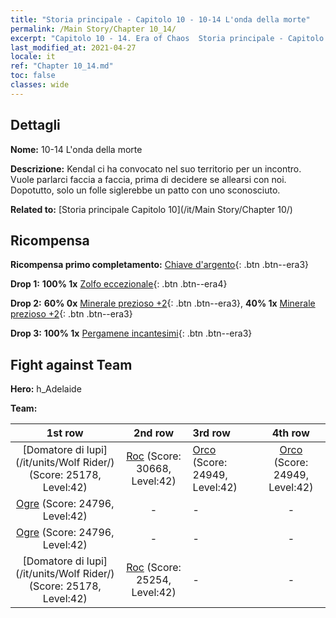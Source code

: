 ```yaml
---
title: "Storia principale - Capitolo 10 - 10-14 L'onda della morte"
permalink: /Main Story/Chapter 10_14/
excerpt: "Capitolo 10 - 14. Era of Chaos  Storia principale - Capitolo 10_14. 10-14 L'onda della morte"
last_modified_at: 2021-04-27
locale: it
ref: "Chapter 10_14.md"
toc: false
classes: wide
---
```


## Dettagli

 **Nome:** 10-14 L'onda della morte

 **Descrizione:** Kendal ci ha convocato nel suo territorio per un incontro. Vuole parlarci faccia a faccia, prima di decidere se allearsi con noi. Dopotutto, solo un folle siglerebbe un patto con uno sconosciuto.

 **Related to:** [Storia principale Capitolo 10](/it/Main Story/Chapter 10/)

## Ricompensa

 **Ricompensa primo completamento:** [Chiave d'argento](/ItemsIT/con_693/){: .btn .btn--era3}

 **Drop 1:** **100% 1x** [Zolfo eccezionale](/ItemsIT/mat_36/){: .btn .btn--era4}

 **Drop 2:** **60% 0x** [Minerale prezioso +2](/ItemsIT/mat_26/){: .btn .btn--era3}, **40% 1x** [Minerale prezioso +2](/ItemsIT/mat_26/){: .btn .btn--era3}

 **Drop 3:** **100% 1x** [Pergamene incantesimi](/ItemsIT/con_694/){: .btn .btn--era3}


## Fight against Team
 **Hero:** h_Adelaide

 **Team:**


  | 1st row | 2nd row | 3rd row | 4th row |
  |:----:|:----:|:----|:----:|
  | [Domatore di lupi](/it/units/Wolf Rider/) (Score: 25178, Level:42)  | [Roc](/it/units/Roc/) (Score: 30668, Level:42)  | [Orco](/it/units/Orc/) (Score: 24949, Level:42)  | [Orco](/it/units/Orc/) (Score: 24949, Level:42)  |
  | [Ogre](/it/units/Ogre/) (Score: 24796, Level:42)  | - | - | - |
  | [Ogre](/it/units/Ogre/) (Score: 24796, Level:42)  | - | - | - |
  | [Domatore di lupi](/it/units/Wolf Rider/) (Score: 25178, Level:42)  | [Roc](/it/units/Roc/) (Score: 25254, Level:42)  | - | - |


